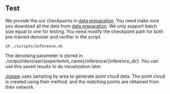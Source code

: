## Test
We provide the our checkpoints in [data preparation](../docs/data_preparation.md).
You need make sure you download all the data from [data preparation](../docs/data_preparation.md).
We only support batch size equal to one for testing. You need modify the checkpoint path for both pre-trained denoiser and verifier in the script. 
```
sh ./scripts/inference.sh
```

The denoising parameter is stored in ./output/denoiser/{experiemnt_name}/inference/{inference_dir}. You can use this saved results to do visualization later.

[Jigsaw](https://github.com/Jiaxin-Lu/Jigsaw) uses sampling by area to generate point cloud data. The point cloud is created using their method, and the matching points are obtained from their network.

